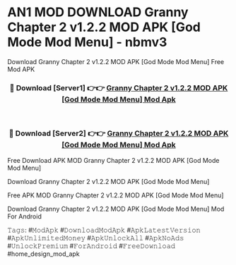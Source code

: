 # AN1 MOD DOWNLOAD Granny Chapter 2 v1.2.2 MOD APK [God Mode Mod Menu] - nbmv3
Download Granny Chapter 2 v1.2.2 MOD APK [God Mode Mod Menu] Free Mod APK

<div align="center">
<h3>🔴 Download [Server1] 👉👉 <a href="https://apk-comot.site?title=Granny_Chapter_2_v1.2.2_MOD_APK_[God_Mode_Mod_Menu]">Granny Chapter 2 v1.2.2 MOD APK [God Mode Mod Menu] Mod Apk</a></h3><br>

<h3>🔴 Download [Server2] 👉👉 <a href="https://apk-comot.site?title=Granny_Chapter_2_v1.2.2_MOD_APK_[God_Mode_Mod_Menu]">Granny Chapter 2 v1.2.2 MOD APK [God Mode Mod Menu] Mod Apk</a></h3>
</div>


Free Download APK MOD Granny Chapter 2 v1.2.2 MOD APK [God Mode Mod Menu]

Download Granny Chapter 2 v1.2.2 MOD APK [God Mode Mod Menu] 

Free APK MOD Granny Chapter 2 v1.2.2 MOD APK [God Mode Mod Menu] 

Download Granny Chapter 2 v1.2.2 MOD APK [God Mode Mod Menu] Mod For Android

𝚃𝚊𝚐𝚜: #𝙼𝚘𝚍𝙰𝚙𝚔 #𝙳𝚘𝚠𝚗𝚕𝚘𝚊𝚍𝙼𝚘𝚍𝙰𝚙𝚔 #𝙰𝚙𝚔𝙻𝚊𝚝𝚎𝚜𝚝𝚅𝚎𝚛𝚜𝚒𝚘𝚗 #𝙰𝚙𝚔𝚄𝚗𝚕𝚒𝚖𝚒𝚝𝚎𝚍𝙼𝚘𝚗𝚎𝚢 #𝙰𝚙𝚔𝚄𝚗𝚕𝚘𝚌𝚔𝙰𝚕𝚕 #𝙰𝚙𝚔𝙽𝚘𝙰𝚍𝚜 #𝚄𝚗𝚕𝚘𝚌𝚔𝙿𝚛𝚎𝚖𝚒𝚞𝚖 #𝙵𝚘𝚛𝙰𝚗𝚍𝚛𝚘𝚒𝚍 #𝙵𝚛𝚎𝚎𝙳𝚘𝚠𝚗𝚕𝚘𝚊𝚍 #home_design_mod_apk
